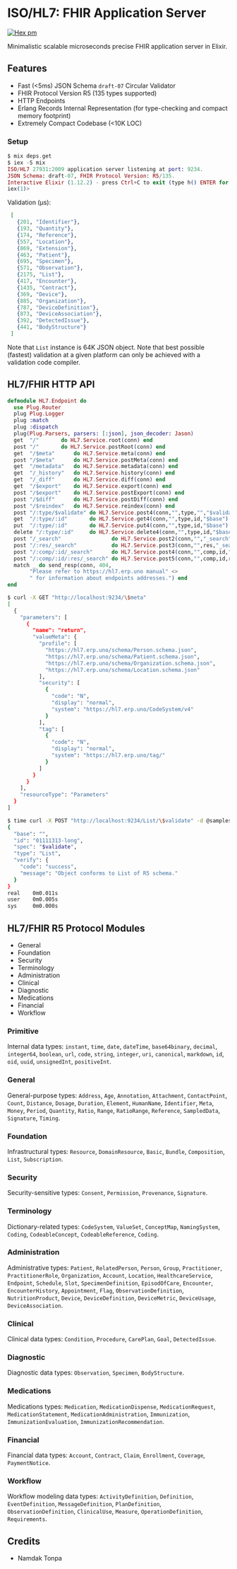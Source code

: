 # ISO/HL7: FHIR Application Server

[![Hex pm](http://img.shields.io/hexpm/v/hl7.svg?style=flat&x=1)](https://hex.pm/packages/hl7)

Minimalistic scalable microseconds precise FHIR application server in Elixir.

## Features

* Fast (<5ms) JSON Schema `draft-07` Circular Validator
* FHIR Protocol Version R5 (135 types supported)
* HTTP Endpoints
* Erlang Records Internal Representation (for type-checking and compact memory footprint)
* Extremely Compact Codebase (<10K LOC)

### Setup

```elixir
$ mix deps.get
$ iex -S mix
ISO/HL7 27931:2009 application server listening at port: 9234.
JSON Schema: draft-07, FHIR Protocol Version: R5/135.
Interactive Elixir (1.12.2) - press Ctrl+C to exit (type h() ENTER for help)
iex(1)>
```

Validation (μs):

```elixir
 [
   {201, "Identifier"},
   {193, "Quantity"},
   {174, "Reference"},
   {557, "Location"},
   {869, "Extension"},
   {463, "Patient"},
   {695, "Specimen"},
   {571, "Observation"},
   {2175, "List"},
   {417, "Encounter"},
   {1435, "Contract"},
   {369, "Device"},
   {885, "Organization"},
   {787, "DeviceDefinition"},
   {873, "DeviceAssociation"},
   {392, "DetectedIssue"},
   {441, "BodyStructure"}
 ]
```

Note that `List` instance is 64K JSON object.
Note that best possible (fastest) validation at a given platform
can only be achieved with a validation code compiler.

## HL7/FHIR HTTP API

```elixir
defmodule HL7.Endpoint do
  use Plug.Router
  plug Plug.Logger
  plug :match
  plug :dispatch
  plug(Plug.Parsers, parsers: [:json], json_decoder: Jason)
  get  "/"       do HL7.Service.root(conn) end
  post "/"       do HL7.Service.postRoot(conn) end
  get  "/$meta"      do HL7.Service.meta(conn) end
  post "/$meta"      do HL7.Service.postMeta(conn) end
  get  "/metadata"   do HL7.Service.metadata(conn) end
  get  "/_history"   do HL7.Service.history(conn) end
  get  "/_diff"      do HL7.Service.diff(conn) end
  get  "/$export"    do HL7.Service.export(conn) end
  post "/$export"    do HL7.Service.postExport(conn) end
  post "/$diff"      do HL7.Service.postDiff(conn) end
  post "/$reindex"   do HL7.Service.reindex(conn) end
  post "/:type/$validate" do HL7.Service.post4(conn,"",type,"","$validate") end
  get  "/:type/:id"       do HL7.Service.get4(conn,"",type,id,"$base") end
  put  "/:type/:id"       do HL7.Service.put4(conn,"",type,id,"$base") end
  delete "/:type/:id"     do HL7.Service.delete4(conn,"",type,id,"$base") end
  post "/_search"                do HL7.Service.post2(conn,"","_search") end
  post "/:res/_search"           do HL7.Service.post3(conn,"",res,"_search") end
  post "/:comp/:id/_search"      do HL7.Service.post4(conn,"",comp,id,"_search") end
  post "/:comp/:id/:res/_search" do HL7.Service.post5(conn,"",comp,id,res,"_search") end
  match _ do send_resp(conn, 404,
       "Please refer to https://hl7.erp.uno manual" <>
       " for information about endpoints addresses.") end
end
```

```sh
$ curl -X GET "http://localhost:9234/\$meta"
[
  {
    "parameters": [
      {
        "name": "return",
        "valueMeta": {
          "profile": [
            "https://hl7.erp.uno/schema/Person.schema.json",
            "https://hl7.erp.uno/schema/Patient.schema.json",
            "https://hl7.erp.uno/schema/Organization.schema.json",
            "https://hl7.erp.uno/schema/Location.schema.json"
          ],
          "security": [
            {
              "code": "N",
              "display": "normal",
              "system": "https://hl7.erp.uno/CodeSystem/v4"
            }
          ],
          "tag": [
            {
              "code": "N",
              "display": "normal",
              "system": "https://hl7.erp.uno/tag/"
            }
          ]
        }
      }
    ],
    "resourceType": "Parameters"
  }
]
```

```sh
$ time curl -X POST "http://localhost:9234/List/\$validate" -d @samples/json/List/List.json
{
  "base": "",
  "id": "01111313-long",
  "spec": "$validate",
  "type": "List",
  "verify": {
    "code": "success",
    "message": "Object conforms to List of R5 schema."
  }
}
real    0m0.011s
user    0m0.005s
sys     0m0.000s
```

## HL7/FHIR R5 Protocol Modules

* General
* Foundation
* Security
* Terminology
* Administration
* Clinical
* Diagnostic
* Medications
* Financial
* Workflow

### Primitive

Internal data types: `instant`, `time`, `date`, `dateTime`, `base64binary`, `decimal`,
`integer64`, `boolean`, `url`, `code`, `string`, `integer`, `uri`, `canonical`,
`markdown`, `id`, `oid`, `uuid`, `unsignedInt`, `positiveInt`.

### General

General-purpose types: `Address`, `Age`, `Annotation`, `Attachment`, 
`ContactPoint`, `Count`, `Distance`, `Dosage`, `Duration`, `Element`,
`HumanName`, `Identifier`, `Meta`, `Money`, `Period`, `Quantity`,
`Ratio`, `Range`, `RatioRange`, `Reference`, `SampledData`, `Signature`, `Timing`.

### Foundation

Infrastructural types: `Resource`, `DomainResource`, `Basic`, `Bundle`,
`Composition`, `List`, `Subscription`.

### Security

Security-sensitive types: `Consent`, `Permission`, `Provenance`, `Signature`.

### Terminology

Dictionary-related types: `CodeSystem`, `ValueSet`, `ConceptMap`, `NamingSystem`,
`Coding`, `CodeableConcept`, `CodeableReference`, `Coding`.

### Administration

Administrative types: `Patient`, `RelatedPerson`, `Person`, `Group`, `Practitioner`,
`PractitionerRole`, `Organization`, `Account`, `Location`, `HealthcareService`,
`Endpoint`, `Schedule`, `Slot`, `SpecimenDefinition`, `EpisodOfCare`, `Encounter`,
`EncounterHistory`, `Appointment`, `Flag`, `ObservationDefinition`, `NutritionProduct`,
`Device`, `DeviceDefinition`, `DeviceMetric`, `DeviceUsage`, `DeviceAssociation`.

### Clinical

Clinical data types: `Condition`, `Procedure`, `CarePlan`, `Goal`, `DetectedIssue`.

### Diagnostic

Diagnostic data types: `Observation`, `Specimen`, `BodyStructure`.

### Medications

Medications types: `Medication`, `MedicationDispense`, `MedicationRequest`,
`MedicationStatement`, `MedicationAdministration`,
`Immunization`, `ImmunizationEvaluation`, `ImmunizationRecommendation`.

### Financial

Financial data types: `Account`, `Contract`, `Claim`, `Enrollment`, `Coverage`, `PaymentNotice`.

### Workflow

Workflow modeling data types: `ActivityDefinition`, `Definition`, `EventDefinition`,
`MessageDefinition`, `PlanDefinition`, `ObservationDefinition`, `ClinicalUse`,
`Measure`, `OperationDefinition`, `Requirements`.

## Credits

* Namdak Tonpa
